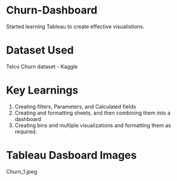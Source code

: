 # Churn-Dashboard
Started learning Tableau to create effective visualistions.

# Dataset Used
Telco Churn dataset - Kaggle

# Key Learnings
1) Creating filters, Parameters, and Calculated fields
2) Creating and formatting sheets, and then combining them into a dashboard 
3) Creating bins and multiple visualizations and formatting them as required.

# Tableau Dasboard Images 
Churn_1.jpeg


